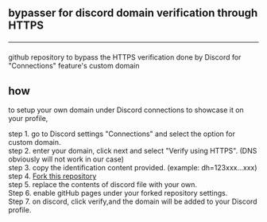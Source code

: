 ## bypasser for discord domain verification through HTTPS <hr>

github repository to bypass the HTTPS verification  done by Discord for "Connections" feature's custom domain

## how
 to setup your own domain under Discord connections to showcase it on your profile,

 step 1. go to Discord settings "Connections" and select the option for custom domain. <br>
 step 2. enter your domain, click next and select "Verify using HTTPS". (DNS obviously will not work in our case) <br>
 step 3. copy the identification content provided. (example: dh=123xxx...xxx) <br>
 step 4. [Fork this repository](https://github.com/Hari-c137/.well-known/fork) <br>
 step 5. replace the contents of discord file with your own. <br>
 Step 6. enable gitHub pages under your forked repository settings. <br>
 Step 7. on discord, click verify,and the domain will be added to your Discord profile.
